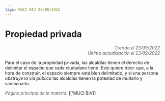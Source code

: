 ```yaml
---
tags: MUCI BIV 23/09/2022
---
```


# Propiedad privada
<div style="text-align: right; opacity: 0.7; font-style: italic;">Creado el 23/09/2022</div>
<div style="text-align: right; opacity: 0.7; font-style: italic;">Última actualización el 23/09/2022</div>

Para el caso de la propiedad privada, las alcaldías tienen el derecho de delimitar el espacio que cada ciudadano tiene. 
Esto quiere decir que, a la hora de construir, el espacio siempre está bien delimitado, y si una persona *obstruye la vía pública* las alcaldías tienen la potestad de multarlo y sancionarlo.

<span style="opacity: 0.7; font-style: italic;">Página principal de la materia:</span> [['MUCI BIV]]